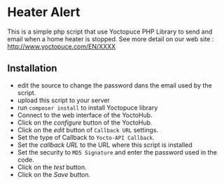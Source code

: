 # Heater Alert

This is a simple php script that use Yoctopuce PHP Library to send and email when a home heater 
is stopped. See more detail on our web site : http://www.yoctopuce.com/EN/XXXX 

## Installation
- edit the source to change the password dans the email used by the script.
- upload this script to your server
- run ``composer install`` to install Yoctopuce library
- Connect to the web interface of the YoctoHub.
- Click on the *configure* button of the YoctoHub.
- Click on the *edit* button of ``Callback URL`` settings.
- Set the type of Callback to ``Yocto-API Callback``.
- Set the *callback URL* to the URL where this script is installed
- Set the security to ``MD5 Signature`` and enter the password used in the code.
- Click on the *test* button.
- Click on the *Save* button.